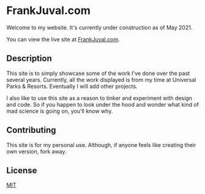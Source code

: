 # FrankJuval.com
Welcome to my website. It's currently under construction as of May 2021.

You can view the live site at [FrankJuval.com](https://www.frankjuval.com).

## Description
This site is to simply showcase some of the work I've done over the past several years. Currently, all the work displayed is from my time at Universal Parks & Resorts. Eventually I will add other projects.

I also like to use this site as a reason to tinker and experiment with design and code. So if you happen to look under the hood and wonder what kind of mad science is going on, you'll know why. 

## Contributing
This site is for my personal use. Although, if anyone feels like creating their own version, fork away.

## License
[MIT](https://choosealicense.com/licenses/mit/)